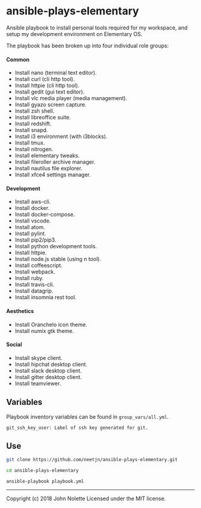 # ansible-plays-elementary

Ansible playbook to install personal tools required for my workspace, and setup my development environment on Elementary OS.

The playbook has been broken up into four individual role groups:

#### Common

* Install nano (terminal text editor).
* Install curl (cli http tool).
* Install httpie (cli http tool).
* Install gedit (gui text editor).
* Install vlc media player (media management).
* Install gyazo screen capture.
* Install zsh shell.
* Install libreoffice suite.
* Install redshift.
* Install snapd.
* Install i3 environment (with i3blocks).
* Install tmux.
* Install nitrogen.
* Install elementary tweaks.
* Install fileroller archive manager.
* Install nautilus file explorer.
* Install xfce4 settings manager.

#### Development

* Install aws-cli.
* Install docker.
* Install docker-compose.
* Install vscode.
* Install atom.
* Install pylint.
* Install pip2/pip3.
* Install python development tools.
* Install httpie.
* Install node.js stable (using n tool).
* Install coffeescript.
* Install webpack.
* Install ruby.
* Install travis-cli.
* Install datagrip.
* Install insomnia rest tool.

#### Aesthetics

* Install Oranchelo icon theme.
* Install numix gtk theme.

#### Social

* Install skype client.
* Install hipchat desktop client.
* Install slack desktop client.
* Install gitter desktop client.
* Install teamviewer.

## Variables

Playbook inventory variables can be found in `group_vars/all.yml`.

    git_ssh_key_user: Label of ssh key generated for git.

## Use

```sh
git clone https://github.com/neetjn/ansible-plays-elementary.git

cd ansible-plays-elementary

ansible-playbook playbook.yml
```

---
Copyright (c) 2018 John Nolette Licensed under the MIT license.
